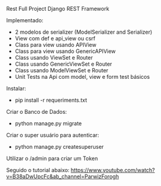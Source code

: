 Rest Full Project Django REST Framework

Implementado:
- 2 modelos de serializer (ModelSerializer and Serializer)
- View com def e api_view ou csrf
- Class para view usando APIView
- Class para view usando GenericAPIView
- Class usando ViewSet e Router
- Class usando GenericViewSet e Router
- Class usando ModelViewSet e Router
- Unit Tests na Api com model, view e form test básicos

Instalar: 
- pip install -r requeriments.txt

Criar o Banco de Dados:
- python manage.py migrate

Criar o super usuário para autenticar:
- python manage.py createsuperuser

Utilizar o /admin para criar um Token

Seguido o tutorial abaixo:
https://www.youtube.com/watch?v=B38aDwUpcFc&ab_channel=ParwizForogh
